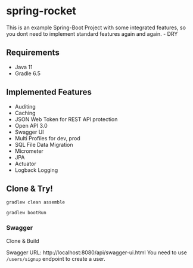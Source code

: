 # spring-rocket

This is an example Spring-Boot Project with some integrated features, so you dont need to implement standard features again and again. - DRY

## Requirements ##
* Java 11
* Gradle 6.5

## Implemented Features ##

* Auditing
* Caching
* JSON Web Token for REST API protection
* Open API 3.0
* Swagger UI
* Multi Profiles for dev, prod
* SQL File Data Migration
* Micrometer
* JPA
* Actuator
* Logback Logging

## Clone & Try! ##

```gradlew clean assemble```

```gradlew bootRun```

### Swagger ###
Clone & Build

Swagger URL: http://localhost:8080/api/swagger-ui.html
You need to use ``/users/signup`` endpoint to create a user.

